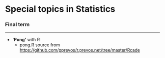# Special topics in Statistics


### Final term
--------------
  - **'Pong'** with R
    - pong.R source from <https://github.com/pprevos/r.prevos.net/tree/master/Rcade> 
